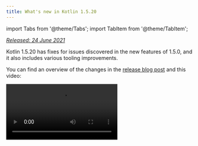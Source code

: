```yaml
---
title: What's new in Kotlin 1.5.20
---
```


import Tabs from '@theme/Tabs';
import TabItem from '@theme/TabItem';




_[Released: 24 June 2021](releases.md#release-details)_

Kotlin 1.5.20 has fixes for issues discovered in the new features of 1.5.0, and it also includes various tooling improvements.

You can find an overview of the changes in the [release blog post](https://blog.jetbrains.com/kotlin/2021/06/kotlin-1-5-20-released/)
and this video:

<video src="https://www.youtube.com/v/SV8CgSXQe44" title="Kotlin 1.5.20"/>

## Kotlin/JVM

Kotlin 1.5.20 is receiving the following updates on the JVM platform: 
* [String concatenation via invokedynamic](#string-concatenation-via-invokedynamic)
* [Support for JSpecify nullness annotations](#support-for-jspecify-nullness-annotations)
* [Support for calling Java's Lombok-generated methods within modules that have Kotlin and Java code](#support-for-calling-java-s-lombok-generated-methods-within-modules-that-have-kotlin-and-java-code)

### String concatenation via invokedynamic

Kotlin 1.5.20 compiles string concatenations into [dynamic invocations](https://docs.oracle.com/javase/7/docs/technotes/guides/vm/multiple-language-support.html#invokedynamic)
(`invokedynamic`) on JVM 9+ targets, thereby keeping up with modern Java versions.
More precisely, it uses [`StringConcatFactory.makeConcatWithConstants()`](https://docs.oracle.com/javase/9/docs/api/java/lang/invoke/StringConcatFactory.html#makeConcatWithConstants-java.lang.invoke.MethodHandles.Lookup-java.lang.String-java.lang.invoke.MethodType-java.lang.String-java.lang.Object...-)
for string concatenation.

To switch back to concatenation via [`StringBuilder.append()`](https://docs.oracle.com/javase/9/docs/api/java/lang/StringBuilder.html#append-java.lang.String-)
used in previous versions, add the compiler option `-Xstring-concat=inline`.

Learn how to add compiler options in [Gradle](gradle-compiler-options.md), [Maven](maven.md#specify-compiler-options), and the [command-line compiler](compiler-reference.md#compiler-options).

### Support for JSpecify nullness annotations

The Kotlin compiler can read various types of [nullability annotations](java-interop.md#nullability-annotations) to pass
nullability information from Java to Kotlin. Version 1.5.20 introduces support for the [JSpecify project](https://jspecify.dev/),
which includes the standard unified set of Java nullness annotations.

With JSpecify, you can provide more detailed nullability information to help Kotlin keep null-safety interoperating with
Java. You can set default nullability for the declaration, package, or module scope, specify parametric nullability,
and more. You can find more details about this in the [JSpecify user guide](https://jspecify.dev/docs/user-guide).

Here is the example of how Kotlin can handle JSpecify annotations:

```java
// JavaClass.java
import org.jspecify.nullness.*;

@NullMarked
public class JavaClass {
  public String notNullableString() { return ""; }
  public @Nullable String nullableString() { return ""; }
}
```

```kotlin
// Test.kt
fun kotlinFun() = with(JavaClass()) {
  notNullableString().length // OK
  nullableString().length    // Warning: receiver nullability mismatch
}
```

In 1.5.20, all nullability mismatches according to the JSpecify-provided nullability information are reported as warnings.
Use the `-Xjspecify-annotations=strict` and `-Xtype-enhancement-improvements-strict-mode` compiler options to enable
strict mode (with error reporting) when working with JSpecify.
Please note that the JSpecify project is under active development. Its API and implementation can change significantly at any time.

[Learn more about null-safety and platform types](java-interop.md#null-safety-and-platform-types).

### Support for calling Java's Lombok-generated methods within modules that have Kotlin and Java code
:::caution
The Lombok compiler plugin is [Experimental](components-stability.md).
It may be dropped or changed at any time. Use it only for evaluation purposes.
We would appreciate your feedback on it in [YouTrack](https://youtrack.jetbrains.com/issue/KT-7112).
:::

Kotlin 1.5.20 introduces an experimental [Lombok compiler plugin](lombok.md). This plugin makes it possible to generate
and use Java's [Lombok](https://projectlombok.org/) declarations within modules that have Kotlin and Java code. Lombok
annotations work only in Java sources and are ignored if you use them in Kotlin code.

The plugin supports the following annotations:
* `@Getter`, `@Setter`
* `@NoArgsConstructor`, `@RequiredArgsConstructor`, and `@AllArgsConstructor`
* `@Data`
* `@With`
* `@Value`

We're continuing to work on this plugin. To find out the detailed current state, visit the [Lombok compiler plugin's README](https://github.com/JetBrains/kotlin/tree/master/plugins/lombok).

Currently, we don't have plans to support the `@Builder` annotation. However, we can consider this if you vote
for [`@Builder` in YouTrack](https://youtrack.jetbrains.com/issue/KT-46959).

[Learn how to configure the Lombok compiler plugin](lombok.md#gradle).

## Kotlin/Native

Kotlin/Native 1.5.20 offers a preview of the new feature and the tooling improvements:

* [Opt-in export of KDoc comments to generated Objective-C headers](#opt-in-export-of-kdoc-comments-to-generated-objective-c-headers)
* [Compiler bug fixes](#compiler-bug-fixes)
* [Improved performance of Array.copyInto() inside one array](#improved-performance-of-array-copyinto-inside-one-array)

### Opt-in export of KDoc comments to generated Objective-C headers
:::caution
The ability to export KDoc comments to generated Objective-C headers is [Experimental](components-stability.md).
It may be dropped or changed at any time.
Opt-in is required (see the details below), and you should use it only for evaluation purposes.
We would appreciate your feedback on it in [YouTrack](https://youtrack.jetbrains.com/issue/KT-38600).
:::

You can now set the Kotlin/Native compiler to export the [documentation comments (KDoc)](kotlin-doc.md) from Kotlin code
to the Objective-C frameworks generated from it, making them visible to the frameworks' consumers.

For example, the following Kotlin code with KDoc:

```kotlin
/**
 * Prints the sum of the arguments.
 * Properly handles the case when the sum doesn't fit in 32-bit integer.
 */
fun printSum(a: Int, b: Int) = println(a.toLong() + b)
```

produces the following Objective-C headers:

```objc
/**
 * Prints the sum of the arguments.
 * Properly handles the case when the sum doesn't fit in 32-bit integer.
 */
+ (void)printSumA:(int32_t)a b:(int32_t)b __attribute__((swift_name("printSum(a:b:)")));
```

This also works well with Swift.

To try out this ability to export KDoc comments to Objective-C headers, use the `-Xexport-kdoc` compiler option. Add the
following lines to `build.gradle(.kts)` of the Gradle projects you want to export comments from:

<Tabs groupId="build-script">
<TabItem value="kotlin" label="Kotlin" default>

```kotlin
kotlin {
    targets.withType<org.jetbrains.kotlin.gradle.plugin.mpp.KotlinNativeTarget> {
        compilations.get("main").kotlinOptions.freeCompilerArgs += "-Xexport-kdoc"
    }
}
```

</TabItem>
<TabItem value="groovy" label="Groovy" default>

```groovy
kotlin {
    targets.withType(org.jetbrains.kotlin.gradle.plugin.mpp.KotlinNativeTarget) {
        compilations.get("main").kotlinOptions.freeCompilerArgs += "-Xexport-kdoc"
    }
}
```

</TabItem>
</Tabs>

We would be very grateful if you would share your feedback with us using this [YouTrack ticket](https://youtrack.jetbrains.com/issue/KT-38600).

### Compiler bug fixes

The Kotlin/Native compiler has received multiple bug fixes in 1.5.20. You can find the complete list in the [changelog](https://github.com/JetBrains/kotlin/releases/tag/v1.5.20).

There is an important bug fix that affects compatibility: in previous versions, string constants that contained incorrect
UTF [surrogate pairs](https://en.wikipedia.org/wiki/Universal_Character_Set_characters#Surrogates) were losing their
values during compilation. Now such values are preserved. Application developers can safely update to 1.5.20 – nothing
will break. However, libraries compiled with 1.5.20 are incompatible with earlier compiler versions.
See [this YouTrack issue](https://youtrack.jetbrains.com/issue/KT-33175) for details.

### Improved performance of Array.copyInto() inside one array

We've improved the way `Array.copyInto()` works when its source and destination are the same array. Now such operations
finish up to 20 times faster (depending on the number of objects being copied) due to memory management optimizations
for this use case.

## Kotlin/JS

With 1.5.20, we're publishing a guide that will help you migrate your projects to the new [IR-based backend](js-ir-compiler.md)
for Kotlin/JS.

### Migration guide for the JS IR backend

The new [migration guide for the JS IR backend](js-ir-migration.md) identifies issues you may encounter during migration
and provides solutions for them. If you find any issues that aren't covered in the guide, please report them to our [issue tracker](http://kotl.in/issue).

## Gradle

Kotlin 1.5.20 introduces the following features that can improve the Gradle experience:

* [Caching for annotation processors classloaders in kapt](#caching-for-annotation-processors-classloaders-in-kapt)
* [Deprecation of the `kotlin.parallel.tasks.in.project` build property](#deprecation-of-the-kotlin-parallel-tasks-in-project-build-property)

### Caching for annotation processors' classloaders in kapt
:::caution
Caching for annotation processors' classloaders in kapt is [Experimental](components-stability.md).
It may be dropped or changed at any time. Use it only for evaluation purposes.
We would appreciate your feedback on it in [YouTrack](https://youtrack.jetbrains.com/issue/KT-28901).
:::

There is now a new experimental feature that makes it possible to cache the classloaders of annotation processors in [kapt](kapt.md).
This feature can increase the speed of kapt for consecutive Gradle runs.

To enable this feature, use the following properties in your `gradle.properties` file:

```none
# positive value will enable caching
# use the same value as the number of modules that use kapt
kapt.classloaders.cache.size=5

# disable for caching to work
kapt.include.compile.classpath=false
```

Learn more about [kapt](kapt.md).

### Deprecation of the kotlin.parallel.tasks.in.project build property

With this release, Kotlin parallel compilation is controlled by the [Gradle parallel execution flag `--parallel`](https://docs.gradle.org/current/userguide/performance.html#parallel_execution).
Using this flag, Gradle executes tasks concurrently, increasing the speed of compiling tasks and utilizing the resources
more efficiently.

You no longer need to use the `kotlin.parallel.tasks.in.project` property. This property has been deprecated and will be
removed in the next major release.

## Standard library

Kotlin 1.5.20 changes the platform-specific implementations of several functions for working with characters and as a
result brings unification across platforms:
* [Support for all Unicode digits in Char.digitToInt() for Kotlin/Native and Kotlin/JS](#support-for-all-unicode-digits-in-char-digittoint-in-kotlin-native-and-kotlin-js).
* [Unification of Char.isLowerCase()/isUpperCase() implementations across platforms](#unification-of-char-islowercase-isuppercase-implementations-across-platforms).

### Support for all Unicode digits in Char.digitToInt() in Kotlin/Native and Kotlin/JS

[`Char.digitToInt()`](https://kotlinlang.org/api/latest/jvm/stdlib/kotlin.text/digit-to-int.html) returns the numeric
value of the decimal digit that the character represents. Before 1.5.20, the function supported all Unicode digit characters
only for Kotlin/JVM: implementations on the Native and JS platforms supported only ASCII digits.

From now, both with Kotlin/Native and Kotlin/JS, you can call `Char.digitToInt()` on any Unicode digit character and get
its numeric representation.

```kotlin
fun main() {

    val ten = '\u0661'.digitToInt() + '\u0039'.digitToInt() // ARABIC-INDIC DIGIT ONE + DIGIT NINE
    println(ten)

}
```



### Unification of Char.isLowerCase()/isUpperCase() implementations across platforms

The functions [`Char.isUpperCase()`](https://kotlinlang.org/api/latest/jvm/stdlib/kotlin.text/is-upper-case.html) and
[`Char.isLowerCase()`](https://kotlinlang.org/api/latest/jvm/stdlib/kotlin.text/is-lower-case.html) return a boolean value
depending on the case of the character. For Kotlin/JVM, the implementation checks both the `General_Category` and the
`Other_Uppercase`/`Other_Lowercase` [Unicode properties](https://en.wikipedia.org/wiki/Unicode_character_property).

Prior to 1.5.20, implementations for other platforms worked differently and considered only the general category.
In 1.5.20, implementations are unified across platforms and use both properties to determine the character case:

```kotlin
fun main() {

    val latinCapitalA = 'A' // has "Lu" general category
    val circledLatinCapitalA = 'Ⓐ' // has "Other_Uppercase" property
    println(latinCapitalA.isUpperCase() && circledLatinCapitalA.isUpperCase())

}
```


